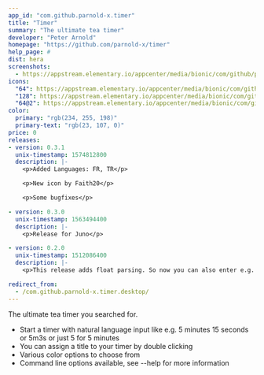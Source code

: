 ```yaml
---
app_id: "com.github.parnold-x.timer"
title: "Timer"
summary: "The ultimate tea timer"
developer: "Peter Arnold"
homepage: "https://github.com/parnold-x/timer"
help_page: #
dist: hera
screenshots:
  - https://appstream.elementary.io/appcenter/media/bionic/com/github/parnold-x.timer/02BD2671131BB025EB89F460671BC004/screenshots/image-1_orig.png
icons:
  "64": https://appstream.elementary.io/appcenter/media/bionic/com/github/parnold-x.timer/02BD2671131BB025EB89F460671BC004/icons/64x64/com.github.parnold-x.timer_com.github.parnold-x.timer.png
  "128": https://appstream.elementary.io/appcenter/media/bionic/com/github/parnold-x.timer/02BD2671131BB025EB89F460671BC004/icons/128x128/com.github.parnold-x.timer_com.github.parnold-x.timer.png
  "64@2": https://appstream.elementary.io/appcenter/media/bionic/com/github/parnold-x.timer/02BD2671131BB025EB89F460671BC004/icons/64x64@2/com.github.parnold-x.timer_com.github.parnold-x.timer.png
color:
  primary: "rgb(234, 255, 198)"
  primary-text: "rgb(23, 107, 0)"
price: 0
releases:
- version: 0.3.1
  unix-timestamp: 1574812800
  description: |-
    <p>Added Languages: FR, TR</p>

    <p>New icon by Faith20</p>

    <p>Some bugfixes</p>

- version: 0.3.0
  unix-timestamp: 1563494400
  description: |-
    <p>Release for Juno</p>

- version: 0.2.0
  unix-timestamp: 1512086400
  description: |-
    <p>This release adds float parsing. So now you can also enter e.g. 3.5 for 3 minutes and 30 seconds</p>

redirect_from:
  - /com.github.parnold-x.timer.desktop/
---
```

<p>The ultimate tea timer you searched for.</p>
<ul>
  <li>Start a timer with natural language input like e.g. 5 minutes 15 seconds or 5m3s or just 5 for 5 minutes</li>
  <li>You can assign a title to your timer by double clicking</li>
  <li>Various color options to choose from</li>
  <li>Command line options available, see --help for more information</li>
</ul>
